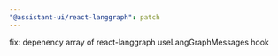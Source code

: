 ```yaml
---
"@assistant-ui/react-langgraph": patch
---
```


fix: depenency array of react-langgraph useLangGraphMessages hook
